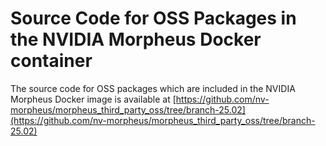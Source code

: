 <!--
SPDX-FileCopyrightText: Copyright (c) 2024-2025, NVIDIA CORPORATION & AFFILIATES. All rights reserved.
SPDX-License-Identifier: Apache-2.0

Licensed under the Apache License, Version 2.0 (the "License");
you may not use this file except in compliance with the License.
You may obtain a copy of the License at

http://www.apache.org/licenses/LICENSE-2.0

Unless required by applicable law or agreed to in writing, software
distributed under the License is distributed on an "AS IS" BASIS,
WITHOUT WARRANTIES OR CONDITIONS OF ANY KIND, either express or implied.
See the License for the specific language governing permissions and
limitations under the License.
-->

# Source Code for OSS Packages in the NVIDIA Morpheus Docker container

The source code for OSS packages which are included in the NVIDIA Morpheus Docker image is available at [https://github.com/nv-morpheus/morpheus_third_party_oss/tree/branch-25.02](https://github.com/nv-morpheus/morpheus_third_party_oss/tree/branch-25.02)
